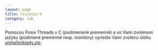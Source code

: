 ```yaml
---
layout: page
title: Cvičenie 5
category: lab
---
```



Pomocou Posix Threads v C (podmienené premenné) a vo Vami zvolenom jazyku (podmiené premenné resp. monitory) vyriešte Vami zvolenú úlohu [uloha1priklady.zip](labs/uloha1priklady.zip).
